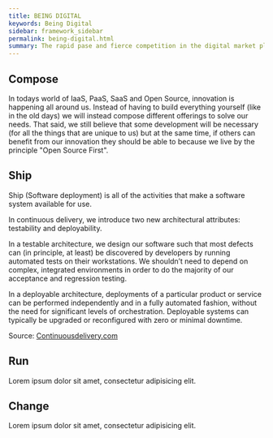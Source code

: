 ```yaml
---
title: BEING DIGITAL
keywords: Being Digital
sidebar: framework_sidebar
permalink: being-digital.html
summary: The rapid pase and fierce competition in the digital market place require a whole different level of customer focus, innovation and time to customer value.
---
```


## Compose
In todays world of IaaS, PaaS, SaaS and Open Source, innovation is happening all around us. Instead of having to build everything yourself (like in the old days) we will instead compose different offerings to solve our needs. That said, we still believe that some development will be necessary (for all the things that are unique to us) but at the same time, if others can benefit from our innovation they should be able to because we live by the principle "Open Source First".

## Ship
Ship (Software deployment) is all of the activities that make a software system available for use.

In continuous delivery, we introduce two new architectural attributes: testability and deployability.

In a testable architecture, we design our software such that most defects can (in principle, at least) be discovered by developers by running automated tests on their workstations. We shouldn’t need to depend on complex, integrated environments in order to do the majority of our acceptance and regression testing.

In a deployable architecture, deployments of a particular product or service can be performed independently and in a fully automated fashion, without the need for significant levels of orchestration. Deployable systems can typically be upgraded or reconfigured with zero or minimal downtime.

Source: [Continuousdelivery.com](https://continuousdelivery.com/implementing/architecture/)

## Run
Lorem ipsum dolor sit amet, consectetur adipisicing elit.

## Change
Lorem ipsum dolor sit amet, consectetur adipisicing elit.
